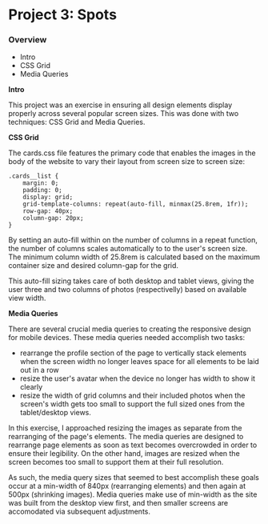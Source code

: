 # Project 3: Spots

### Overview  

* Intro  
* CSS Grid
* Media Queries
  
**Intro**
  
This project was an exercise in ensuring all design elements display properly across several popular screen sizes. This was done with two techniques: CSS Grid and Media Queries.
  
**CSS Grid**  

The cards.css file features the primary code that enables the images in the body of the website to vary their layout from screen size to screen size:

```
.cards__list {
    margin: 0;
    padding: 0;
    display: grid;
    grid-template-columns: repeat(auto-fill, minmax(25.8rem, 1fr));
    row-gap: 40px;
    column-gap: 20px;
}
```

By setting an auto-fill within on the number of columns in a repeat function, the number of columns scales automatically to to the user's screen size. The minimum column width of 25.8rem is calculated based on the maximum container size and desired column-gap for the grid. 

This auto-fill sizing takes care of both desktop and tablet views, giving the user three and two columns of photos (respectivelly) based on available view width.

**Media Queries**  

There are several crucial media queries to creating the responsive design for mobile devices. These media queries needed accomplish two tasks:
* rearrange the profile section of the page to vertically stack elements when the screen width no longer leaves space for all elements to be laid out in a row
* resize the user's avatar when the device no longer has width to show it clearly
* resize the width of grid columns and their included photos when the screen's width gets too small to support the full sized ones from the tablet/desktop views.

In this exercise, I approached resizing the images as separate from the rearranging of the page's elements. The media queries are designed to rearrange page elements as soon as text becomes overcrowded in order to ensure their legibility. On the other hand, images are resized when the screen becomes too small to support them at their full resolution.

As such, the media query sizes that seemed to best accomplish these goals occur at a min-width of 840px (rearranging elements) and then again at 500px (shrinking images). Media queries make use of min-width as the site was built from the desktop view first, and then smaller screens are accomodated via subsequent adjustments.